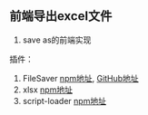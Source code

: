 ## 前端导出excel文件
1. save as的前端实现

插件：
1. FileSaver [npm地址](https://www.npmjs.com/package/file-saver), [GitHub地址](https://github.com/eligrey/FileSaver.js/) 
2. xlsx [npm地址](https://www.npmjs.com/package/xlsx)
3. script-loader [npm地址](https://www.npmjs.com/package/script-loader) 


